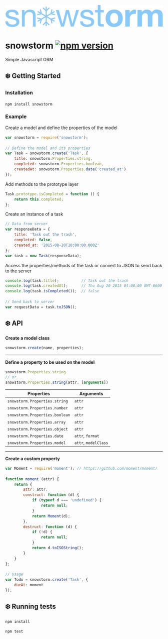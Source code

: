 ![snowstorm](logo.png)

# snowstorm [![npm version](https://badge.fury.io/js/snowstorm.svg)](http://badge.fury.io/js/snowstorm)

Simple Javascript ORM


## :snowflake: Getting Started

### Installation

`npm install snowstorm`

### Example

Create a model and define the properties of the model

```js
var snowstorm = require('snowstorm');

// Define the model and its properties
var Task = snowstorm.create('Task', {
	title: snowstorm.Properties.string,
	completed: snowstorm.Properties.boolean,
	createdAt: snowstorm.Properties.date('created_at')
});
```

Add methods to the prototype layer

```js
Task.prototype.isCompleted = function () {
	return this.completed;
};
```

Create an instance of a task

```js
// Data from server
var responseData = {
	title: 'Task out the trash',
	completed: false,
	created_at: '2015-08-20T10:00:00.000Z'
};
var task = new Task(responseData);
```

Access the properties/methods of the task or convert to JSON to send back to the server

```js
console.log(task.title);          // Task out the trash
console.log(task.createdAt);      // Thu Aug 20 2015 04:00:00 GMT-0600 (MDT)
console.log(task.isCompleted());  // false

// Send back to server
var requestData = task.toJSON();
```


## :snowflake: API

**Create a model class**

```js
snowstorm.create(name, properties);
```

---

**Define a property to be used on the model**

```js
snowstorm.Properties.string
// or
snowstorm.Properties.string(attr, [arguments])
```

| Properties                     | Arguments            |
| ------------------------------ | -------------------- |
| `snowstorm.Properties.string`  | `attr`               |
| `snowstorm.Properties.number`  | `attr`               |
| `snowstorm.Properties.boolean` | `attr`               |
| `snowstorm.Properties.array`   | `attr`               |
| `snowstorm.Properties.object`  | `attr`               |
| `snowstorm.Properties.date`    | `attr`, `format`     |
| `snowstorm.Properties.model`   | `attr`, `modelClass` |

---

**Create a custom property**

```js
var Moment = require('moment'); // https://github.com/moment/moment/

function moment (attr) {
	return {
		attr: attr,
		construct: function (d) {
			if (typeof d === 'undefined') {
				return null;
			}
			return Moment(d);
		},
		destruct: function (d) {
            if (!d) {
                return null;
            }
		    return d.toISOString();
		}
	}
};

// Usage
var Todo = snowstorm.create('Task', {
	dueAt: moment
});
```


## :snowflake: Running tests

`npm install`

`npm test`
